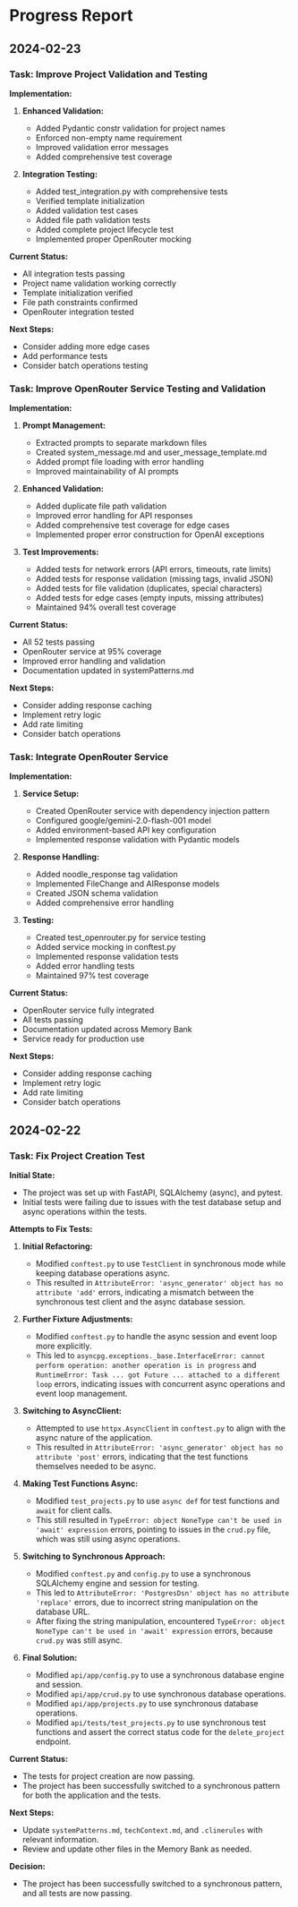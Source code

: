 # Progress Report

## 2024-02-23

### Task: Improve Project Validation and Testing

**Implementation:**

1. **Enhanced Validation:**
   - Added Pydantic constr validation for project names
   - Enforced non-empty name requirement
   - Improved validation error messages
   - Added comprehensive test coverage

2. **Integration Testing:**
   - Added test_integration.py with comprehensive tests
   - Verified template initialization
   - Added validation test cases
   - Added file path validation tests
   - Added complete project lifecycle test
   - Implemented proper OpenRouter mocking

**Current Status:**
- All integration tests passing
- Project name validation working correctly
- Template initialization verified
- File path constraints confirmed
- OpenRouter integration tested

**Next Steps:**
- Consider adding more edge cases
- Add performance tests
- Consider batch operations testing

### Task: Improve OpenRouter Service Testing and Validation

**Implementation:**

1. **Prompt Management:**
   - Extracted prompts to separate markdown files
   - Created system_message.md and user_message_template.md
   - Added prompt file loading with error handling
   - Improved maintainability of AI prompts

2. **Enhanced Validation:**
   - Added duplicate file path validation
   - Improved error handling for API responses
   - Added comprehensive test coverage for edge cases
   - Implemented proper error construction for OpenAI exceptions

3. **Test Improvements:**
   - Added tests for network errors (API errors, timeouts, rate limits)
   - Added tests for response validation (missing tags, invalid JSON)
   - Added tests for file validation (duplicates, special characters)
   - Added tests for edge cases (empty inputs, missing attributes)
   - Maintained 94% overall test coverage

**Current Status:**
- All 52 tests passing
- OpenRouter service at 95% coverage
- Improved error handling and validation
- Documentation updated in systemPatterns.md

**Next Steps:**
- Consider adding response caching
- Implement retry logic
- Add rate limiting
- Consider batch operations

### Task: Integrate OpenRouter Service

**Implementation:**

1. **Service Setup:**
   - Created OpenRouter service with dependency injection pattern
   - Configured google/gemini-2.0-flash-001 model
   - Added environment-based API key configuration
   - Implemented response validation with Pydantic models

2. **Response Handling:**
   - Added noodle_response tag validation
   - Implemented FileChange and AIResponse models
   - Created JSON schema validation
   - Added comprehensive error handling

3. **Testing:**
   - Created test_openrouter.py for service testing
   - Added service mocking in conftest.py
   - Implemented response validation tests
   - Added error handling tests
   - Maintained 97% test coverage

**Current Status:**
- OpenRouter service fully integrated
- All tests passing
- Documentation updated across Memory Bank
- Service ready for production use

**Next Steps:**
- Consider adding response caching
- Implement retry logic
- Add rate limiting
- Consider batch operations

## 2024-02-22

### Task: Fix Project Creation Test

**Initial State:**

-   The project was set up with FastAPI, SQLAlchemy (async), and pytest.
-   Initial tests were failing due to issues with the test database setup and async operations within the tests.

**Attempts to Fix Tests:**

1.  **Initial Refactoring:**
    -   Modified `conftest.py` to use `TestClient` in synchronous mode while keeping database operations async.
    -   This resulted in `AttributeError: 'async_generator' object has no attribute 'add'` errors, indicating a mismatch between the synchronous test client and the async database session.

2.  **Further Fixture Adjustments:**
    -   Modified `conftest.py` to handle the async session and event loop more explicitly.
    -   This led to `asyncpg.exceptions._base.InterfaceError: cannot perform operation: another operation is in progress` and `RuntimeError: Task ... got Future ... attached to a different loop` errors, indicating issues with concurrent async operations and event loop management.

3.  **Switching to AsyncClient:**
    -   Attempted to use `httpx.AsyncClient` in `conftest.py` to align with the async nature of the application.
    -   This resulted in `AttributeError: 'async_generator' object has no attribute 'post'` errors, indicating that the test functions themselves needed to be async.

4.  **Making Test Functions Async:**
    -   Modified `test_projects.py` to use `async def` for test functions and `await` for client calls.
    -   This still resulted in `TypeError: object NoneType can't be used in 'await' expression` errors, pointing to issues in the `crud.py` file, which was still using async operations.

5.  **Switching to Synchronous Approach:**
    -   Modified `conftest.py` and `config.py` to use a synchronous SQLAlchemy engine and session for testing.
    -   This led to `AttributeError: 'PostgresDsn' object has no attribute 'replace'` errors, due to incorrect string manipulation on the database URL.
    -   After fixing the string manipulation, encountered `TypeError: object NoneType can't be used in 'await' expression` errors, because `crud.py` was still async.

6.  **Final Solution:**
    -   Modified `api/app/config.py` to use a synchronous database engine and session.
    -   Modified `api/app/crud.py` to use synchronous database operations.
    -   Modified `api/app/projects.py` to use synchronous database operations.
    -   Modified `api/tests/test_projects.py` to use synchronous test functions and assert the correct status code for the `delete_project` endpoint.

**Current Status:**

-   The tests for project creation are now passing.
-   The project has been successfully switched to a synchronous pattern for both the application and the tests.

**Next Steps:**

-   Update `systemPatterns.md`, `techContext.md`, and `.clinerules` with relevant information.
-   Review and update other files in the Memory Bank as needed.

**Decision:**

-   The project has been successfully switched to a synchronous pattern, and all tests are now passing.
